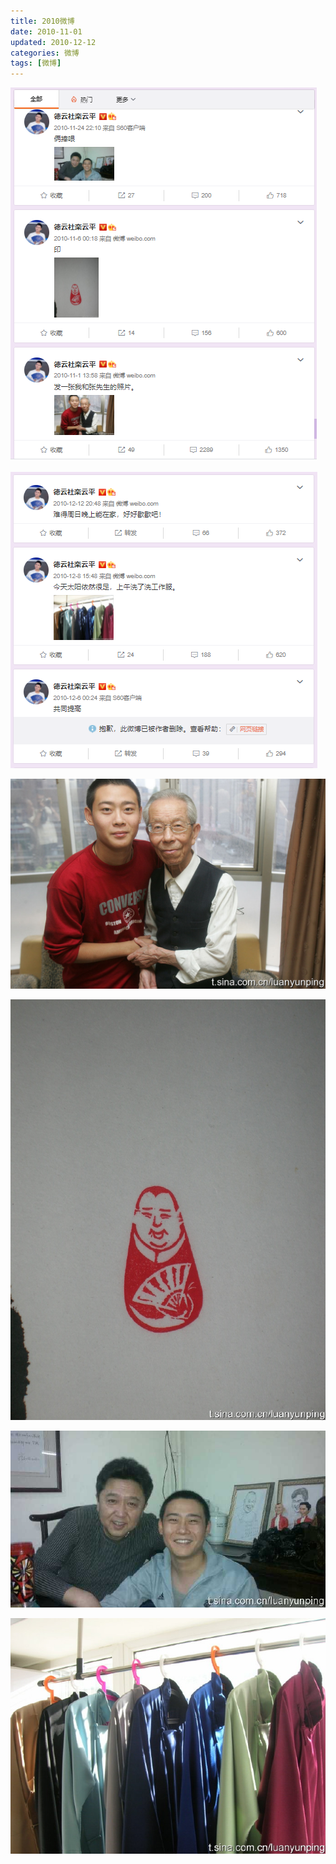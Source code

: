 ```yaml
---
title: 2010微博
date: 2010-11-01
updated: 2010-12-12
categories: 微博
tags: [微博]
---
```


![img](https://raw.githubusercontent.com/rhenginium/image/main/20210422234042.png)

![](https://raw.githubusercontent.com/rhenginium/image/main/20210422234122.png)

![](https://raw.githubusercontent.com/rhenginium/image/main/20210422233948.png)

![](https://raw.githubusercontent.com/rhenginium/image/main/20210422234053.png)

![](https://raw.githubusercontent.com/rhenginium/image/main/20210422234319.png)

![](https://raw.githubusercontent.com/rhenginium/image/main/20210422234131.png)

